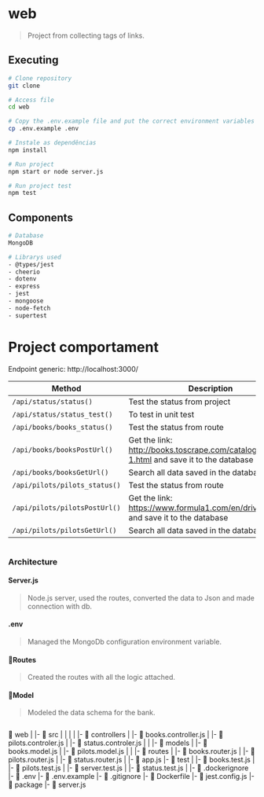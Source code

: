# web

> Project from collecting tags of links.
## Executing
```sh
# Clone repository
git clone 

# Access file
cd web

# Copy the .env.example file and put the correct environment variables in the .env
cp .env.example .env

# Instale as dependências
npm install

# Run project 
npm start or node server.js

# Run project test
npm test 
```

## Components
```sh
# Database
MongoDB

# Librarys used
- @types/jest
- cheerio
- dotenv
- express
- jest
- mongoose
- node-fetch
- supertest

```
# Project comportament

Endpoint generic: http://localhost:3000/

| Method | Description |
| --- | --- |
| `/api/status/status()` | Test the status from project |
| `/api/status/status_test()` | To test in unit test |
| `/api/books/books_status()` | Test the status from route |
| `/api/books/booksPostUrl()` | Get the link: http://books.toscrape.com/catalogue/page-1.html and save it to the database |
| `/api/books/booksGetUrl()` | Search all data saved in the database |
| `/api/pilots/pilots_status()` | Test the status from route |
| `/api/pilots/pilotsPostUrl()` | Get the link: https://www.formula1.com/en/drivers.html and save it to the database |
| `/api/pilots/pilotsGetUrl()` | Search all data saved in the database |
```
```
### Architecture

#### Server.js
> Node.js server, used the routes, converted the data to Json and made connection with db.

#### .env
> Managed the MongoDb configuration environment variable.

#### 📂Routes
> Created the routes with all the logic attached.

#### 📂Model
> Modeled the data schema for the bank.
```

```
 📁 web
   |
   |-  📁 src
   |    |   |
   |    |- 📁 controllers
   |         |- 📄 books.controller.js
   |         |- 📄 pilots.controler.js
   |         |- 📄 status.controler.js
   |
   |    |- 📁 models
   |         |- 📄 books.model.js
   |         |- 📄 pilots.model.js
   |
   |    |- 📁 routes
   |         |- 📄 books.router.js 
   |         |- 📄 pilots.router.js 
   |         |- 📄 status.router.js 
   |       |- 📄 app.js 
   |-  📁 test
   |     |- 📄 books.test.js
   |     |- 📄 pilots.test.js
   |     |- 📄 server.test.js
   |     |- 📄 status.test.js
   |
   |- 📄 .dockerignore
   |- 📄 .env
   |- 📄 .env.example
   |- 📄 .gitignore
   |- 📄 Dockerfile
   |- 📄 jest.config.js
   |- 📄 package
   |- 📄 server.js
   ```